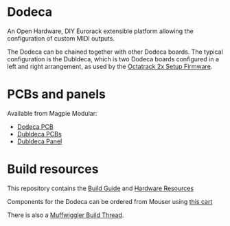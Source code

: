 # Dodeca
An Open Hardware, DIY Eurorack extensible platform allowing the configuration of custom MIDI outputs. 

The Dodeca can be chained together with other Dodeca boards. The
typical configuration is the Dubldeca, which is two Dodeca boards
configured in a left and right arrangement, as used by the
[Octatrack 2x Setup Firmware](Software/Octatrack%202x%20Setup).

# PCBs and panels

Available from Magpie Modular:
- [Dodeca PCB](https://magpie-modular.myshopify.com/products/dodeca)
- [Dubldeca PCBs](https://magpie-modular.myshopify.com/products/dodecca-dubldeca-pcbs)
- [Dubldeca Panel](https://magpie-modular.myshopify.com/products/magpie-modular-dubledeca)

# Build resources

This repository contains the [Build Guide](Build%20Guide/Build%20Guide.pdf) and [Hardware Resources](Hardware)

Components for the Dodeca can be ordered from Mouser using [this cart](https://www.mouser.com/ProjectManager/ProjectDetail.aspx?AccessID=bd52b6f226)

There is also a [Muffwiggler Build Thread](https://www.muffwiggler.com/forum/viewtopic.php?t=188619&highlight=).
